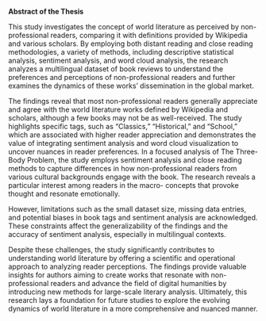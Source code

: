 **Abstract of the Thesis**

This study investigates the concept of world literature as perceived by non-professional readers, comparing it with definitions provided by Wikipedia and various scholars. By employing both distant reading and close reading methodologies, a variety of methods, including descriptive statistical analysis, sentiment analysis, and word cloud analysis, the research analyzes a multilingual dataset of book reviews to understand the preferences and perceptions of non-professional readers and further examines the dynamics of these works’ dissemination in the global market.

The findings reveal that most non-professional readers generally appreciate and agree with the world literature works defined by Wikipedia and scholars, although a few books may not be as well-received. The study highlights specific tags, such as “Classics,” “Historical,” and “School,” which are associated with higher reader appreciation and demonstrates the value of integrating sentiment analysis and word cloud visualization to uncover nuances in reader preferences. In a focused analysis of The Three-Body Problem, the study employs sentiment analysis and close reading methods to capture differences in how non-professional readers from various cultural backgrounds engage with the book. The research reveals a particular interest among readers in the macro- concepts that provoke thought and resonate emotionally.

However, limitations such as the small dataset size, missing data entries, and potential biases in book tags and sentiment analysis are acknowledged. These constraints affect the generalizability of the findings and the accuracy of sentiment analysis, especially in multilingual contexts.

Despite these challenges, the study significantly contributes to understanding world literature by offering a scientific and operational approach to analyzing reader perceptions. The findings provide valuable insights for authors aiming to create works that resonate with non-professional readers and advance the field of digital humanities by introducing new methods for large-scale literary analysis. Ultimately, this research lays a foundation for future studies to explore the evolving dynamics of world literature in a more comprehensive and nuanced manner.
